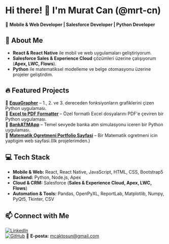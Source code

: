 # Hi there! 👋 I'm Murat Can (@mrt-cn)

🚀 **Mobile & Web Developer | Salesforce Developer | Python Developer**

## 🔹 About Me
- **React & React Native** ile mobil ve web uygulamaları geliştiriyorum.
- **Salesforce Sales & Experience Cloud** çözümleri üzerine çalışıyorum (**Apex, LWC, Flows**).
- **Python** ile matematiksel modelleme ve belge otomasyonu üzerine projeler geliştirdim.

## 🔥 Featured Projects
📌 **[EquaGrapher](https://github.com/mrt-cn/EquaGrapher)** – 1., 2. ve 3. dereceden fonksiyonların grafiklerini çizen Python uygulaması.  
📌 **[Excel to PDF Formatter](https://github.com/mrt-cn/ExcelToPdfSpecial)** – Özel formatlı Excel dosyalarını PDF'e çeviren bir Python uygulaması.  
📌 **[BankATMApp](https://github.com/mrt-cn/BankAtmApp)** – Temel sevyede banka atm simulasyonu iceren bir Python uygulaması.  
📌 **[Matematik Ogretmeni Portfolio Sayfasi](https://github.com/mrt-cn/math_instructor_portfolio_basic)** – Bir Matematik ogretmeni icin yaptigim web sayfasi.(Ilk projelerimden.)  



## 💻 Tech Stack
- **Mobile & Web:** React, React Native, JavaScript, HTML, CSS, Bootstrap5
- **Backend:** Python, Node.js, Apex
- **Cloud & CRM:** Salesforce (**Sales & Experience Cloud, Apex, LWC, Flows**)
- **Automation & Tools:** Pandas, OpenPyXL, ReportLab, Matplotlib, Numpy, PyQt5, Tkinter, CSV

## 📫 Connect with Me
[![LinkedIn](https://img.shields.io/badge/LinkedIn-Connect-blue?logo=linkedin)](https://www.linkedin.com/in/m-can-a-/)  
[![GitHub](https://img.shields.io/badge/GitHub-Follow-black?logo=github)](https://github.com/mrt-cn)
📧 **E-posta:** [mcaktosun@gmail.com](mailto:mcaktosun@gmail.com)
